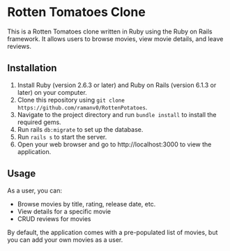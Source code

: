# Rotten Tomatoes Clone
This is a Rotten Tomatoes clone written in Ruby using the Ruby on Rails framework. It allows users to browse movies, view movie details, and leave reviews.

## Installation
1. Install Ruby (version 2.6.3 or later) and Ruby on Rails (version 6.1.3 or later) on your computer.
2. Clone this repository using `git clone https://github.com/ramanv0/RottenPotatoes`.
3. Navigate to the project directory and run `bundle install` to install the required gems.
4. Run rails `db:migrate` to set up the database.
5. Run `rails s` to start the server.
6. Open your web browser and go to http://localhost:3000 to view the application.

## Usage
As a user, you can:
- Browse movies by title, rating, release date, etc.
- View details for a specific movie
- CRUD reviews for movies

By default, the application comes with a pre-populated list of movies, but you can add your own movies as a user.
